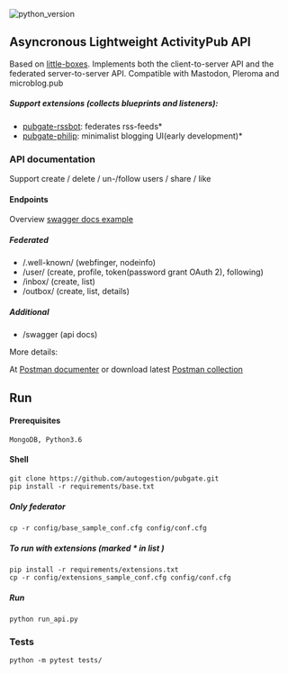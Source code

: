 ![python_version](https://img.shields.io/badge/python-3.6-blue.svg)

## Asyncronous Lightweight ActivityPub API
Based on [little-boxes](https://github.com/tsileo/little-boxes).
Implements both the client-to-server API and the federated server-to-server API.
Compatible with Mastodon, Pleroma and microblog.pub


##### Support extensions (collects blueprints and listeners):

 - [pubgate-rssbot](https://github.com/autogestion/pubgate-rssbot):  federates rss-feeds*
 - [pubgate-philip](https://github.com/autogestion/pubgate-philip):  minimalist blogging UI(early development)*

### API documentation
Support create / delete / un-/follow users / share / like

#### Endpoints
Overview [swagger docs example](http://pubgate.autogestion.org/swagger)
##### Federated
 - /.well-known/    (webfinger, nodeinfo)
 - /user/           (create, profile, token(password grant OAuth 2), following)
 - /inbox/          (create, list)
 - /outbox/         (create, list, details)
##### Additional
 - /swagger         (api docs)

More details:

At [Postman documenter](https://documenter.getpostman.com/view/4625755/RzZCFdXv) or download latest [Postman collection](https://github.com/autogestion/pubgate/blob/master/pubgate.postman_collection.json)

## Run

#### Prerequisites
`MongoDB, Python3.6`
#### Shell
```
git clone https://github.com/autogestion/pubgate.git
pip install -r requirements/base.txt
```
##### Only federator
```
cp -r config/base_sample_conf.cfg config/conf.cfg
```
##### To run with extensions (marked * in list )
```
pip install -r requirements/extensions.txt
cp -r config/extensions_sample_conf.cfg config/conf.cfg
```
##### Run

```
python run_api.py
```

### Tests

```
python -m pytest tests/
```
